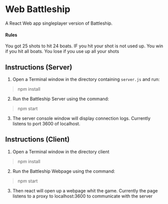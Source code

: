 # Web Battleship
 A  React Web app singleplayer version of Battleship.

#### Rules

You got 25 shots to hit 24 boats. IF you hit your shot is not used up. You win if you hit all boats. You lose if you use up all your shots


## Instructions (Server)
1. Open a Terminal window in the directory containing `server.js` and run:
> npm install
2. Run the Battleship Server using the command:
> npm start
3. The server console window will display connection logs. Currently listens to port 3600 of localhost.

## Instructions (Client)
1. Open a Terminal window in the directory client
> npm install
2. Run the Battleship Webpage using the command:
> npm start
3. Then react will open up a webpage whit the game. Currently the page listens to a proxy to localhost:3600 to communicate with the server
